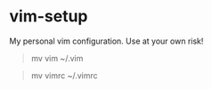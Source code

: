 # vim-setup
My personal vim configuration. Use at your own risk!

> mv vim ~/.vim

> mv vimrc ~/.vimrc
